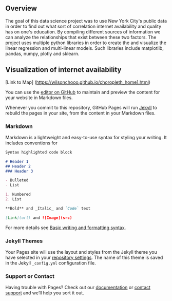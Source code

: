 ## Overview

The goal of this data science project was to use New York City's public data in order to find out what sort of correlation internet availability and quality has on one's education. By compiling different sources of information we can analyze the relationships that exist between these two factors. The project uses multiple python libraries in order to create the and visualize the linear regression and multi-linear models. Such libraries include matplotlib, pandas, numpy, plotly and sklearn. 

## Visualization of internet availability


[Link to Map] (https://wilsonchooo.github.io/choropleth_home1.html)

You can use the [editor on GitHub](https://github.com/wilsonchooo/wilsonchooo.github.io/edit/main/index.md) to maintain and preview the content for your website in Markdown files.

Whenever you commit to this repository, GitHub Pages will run [Jekyll](https://jekyllrb.com/) to rebuild the pages in your site, from the content in your Markdown files.

### Markdown

Markdown is a lightweight and easy-to-use syntax for styling your writing. It includes conventions for

```markdown
Syntax highlighted code block

# Header 1
## Header 2
### Header 3

- Bulleted
- List

1. Numbered
2. List

**Bold** and _Italic_ and `Code` text

[Link](url) and ![Image](src)
```

For more details see [Basic writing and formatting syntax](https://docs.github.com/en/github/writing-on-github/getting-started-with-writing-and-formatting-on-github/basic-writing-and-formatting-syntax).

### Jekyll Themes

Your Pages site will use the layout and styles from the Jekyll theme you have selected in your [repository settings](https://github.com/wilsonchooo/wilsonchooo.github.io/settings/pages). The name of this theme is saved in the Jekyll `_config.yml` configuration file.

### Support or Contact

Having trouble with Pages? Check out our [documentation](https://docs.github.com/categories/github-pages-basics/) or [contact support](https://support.github.com/contact) and we’ll help you sort it out.
